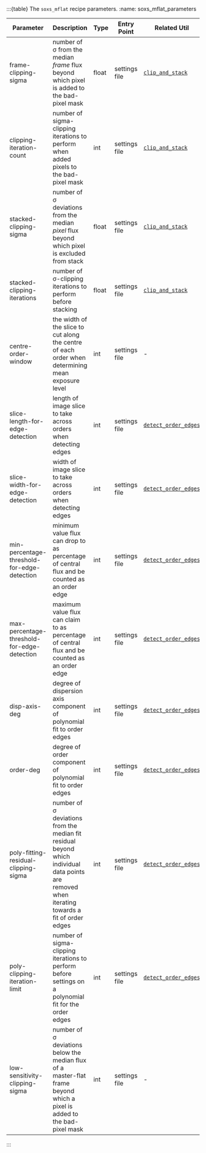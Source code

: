 :::{table} The `soxs_mflat` recipe parameters.
:name: soxs_mflat_parameters

| Parameter                | Description                                   | Type  | Entry Point   | Related Util                                   |
| ------------------------ | --------------------------------------------- | ----- | ------------- | ---------------------------------------------- |
| frame-clipping-sigma     | number of σ from the median *frame* flux beyond which pixel is added to the bad-pixel mask    | float | settings file | [`clip_and_stack`](../utils/clip_and_stack.md) |
| clipping-iteration-count | number of sigma-clipping iterations to perform when added pixels to the bad-pixel mask | int   | settings file | [`clip_and_stack`](../utils/clip_and_stack.md) |
| stacked-clipping-sigma | number of σ deviations from the median *pixel* flux beyond which pixel is excluded from stack | float | settings file | [`clip_and_stack`](../utils/clip_and_stack.md) |
| stacked-clipping-iterations | number of σ-clipping iterations to perform before stacking | float | settings file | [`clip_and_stack`](../utils/clip_and_stack.md) |
| centre-order-window | the width of the slice to cut along the centre of each order when determining mean exposure level | int | settings file | -  |
| slice-length-for-edge-detection | length of image slice to take across orders when detecting edges | int | settings file |[`detect_order_edges`](../utils/detect_order_edges.md) |
| slice-width-for-edge-detection | width of image slice to take across orders when detecting edges | int | settings file |[`detect_order_edges`](../utils/detect_order_edges.md) |
| min-percentage-threshold-for-edge-detection | minimum value flux can drop to as percentage of central flux and be counted as an order edge | int |settings file | [`detect_order_edges`](../utils/detect_order_edges.md) |
| max-percentage-threshold-for-edge-detection | maximum value flux can claim to as percentage of central flux and be counted as an order edge | int | settings file | [`detect_order_edges`](../utils/detect_order_edges.md) |
| disp-axis-deg | degree of dispersion axis component of polynomial fit to order edges | int | settings file | [`detect_order_edges`](../utils/detect_order_edges.md) |
| order-deg | degree of order component of polynomial fit to order edges | int | settings file | [`detect_order_edges`](../utils/detect_order_edges.md) |
| poly-fitting-residual-clipping-sigma | number of σ deviations from the median fit residual beyond which individual data points are removed when iterating towards a fit of order edges | int | settings file | [`detect_order_edges`](../utils/detect_order_edges.md) |
| poly-clipping-iteration-limit | number of sigma-clipping iterations to perform before settings on a polynomial fit for the order edges | int | settings file | [`detect_order_edges`](../utils/detect_order_edges.md) |
| low-sensitivity-clipping-sigma | number of σ deviations below the median flux of a master-flat frame beyond which a pixel is added to the bad-pixel mask | int | settings file | - |



:::

